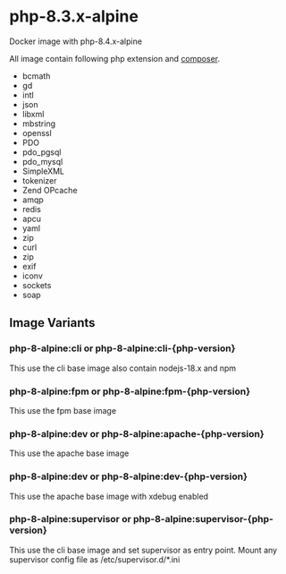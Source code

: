 # php-8.3.x-alpine
Docker image with php-8.4.x-alpine

All image contain following php extension and [composer](https://github.com/composer/composer).

- bcmath
- gd
- intl
- json
- libxml
- mbstring
- openssl
- PDO
- pdo_pgsql
- pdo_mysql
- SimpleXML
- tokenizer
- Zend OPcache
- amqp
- redis
- apcu
- yaml
- zip
- curl
- zip 
- exif
- iconv
- sockets
- soap

## Image Variants
### php-8-alpine:cli or php-8-alpine:cli-{php-version}
This use the cli base image also contain nodejs-18.x and npm

### php-8-alpine:fpm or php-8-alpine:fpm-{php-version}
This use the fpm base image

### php-8-alpine:dev or php-8-alpine:apache-{php-version}
This use the apache base image

### php-8-alpine:dev or php-8-alpine:dev-{php-version}
This use the apache base image with xdebug enabled

### php-8-alpine:supervisor or php-8-alpine:supervisor-{php-version}
This use the cli base image and set supervisor as entry point. Mount any supervisor config file as /etc/supervisor.d/*.ini
